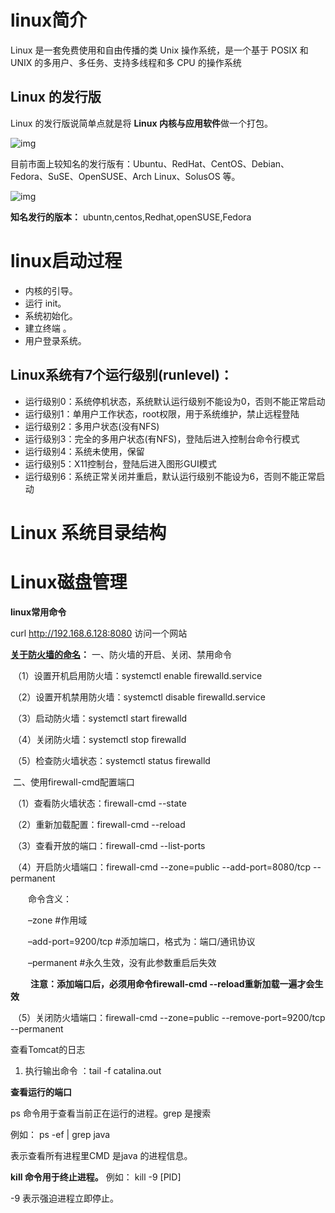 # linux简介

Linux 是一套免费使用和自由传播的类 Unix 操作系统，是一个基于 POSIX 和 UNIX 的多用户、多任务、支持多线程和多 CPU 的操作系统

## Linux 的发行版

Linux 的发行版说简单点就是将 **Linux 内核与应用软件**做一个打包。

![img](https://www.runoob.com/wp-content/uploads/2014/06/1511849829609658.jpg)

目前市面上较知名的发行版有：Ubuntu、RedHat、CentOS、Debian、Fedora、SuSE、OpenSUSE、Arch Linux、SolusOS 等。

![img](https://www.runoob.com/wp-content/uploads/2014/06/wKioL1bvVPWAu7hqAAEyirVUn3c446.jpg-wh_651x-s_3197843091.jpg)

**知名发行的版本：** ubuntn,centos,Redhat,openSUSE,Fedora

# linux启动过程

- 内核的引导。
- 运行 init。
- 系统初始化。
- 建立终端 。
- 用户登录系统。

## Linux系统有7个运行级别(runlevel)：

- 运行级别0：系统停机状态，系统默认运行级别不能设为0，否则不能正常启动
- 运行级别1：单用户工作状态，root权限，用于系统维护，禁止远程登陆
- 运行级别2：多用户状态(没有NFS)
- 运行级别3：完全的多用户状态(有NFS)，登陆后进入控制台命令行模式
- 运行级别4：系统未使用，保留
- 运行级别5：X11控制台，登陆后进入图形GUI模式
- 运行级别6：系统正常关闭并重启，默认运行级别不能设为6，否则不能正常启动

# Linux 系统目录结构

# Linux磁盘管理



**linux常用命令**

curl http://192.168.6.128:8080   访问一个网站

**[关于防火墙的命名](https://www.cnblogs.com/wangjinyu/p/11679917.html)：**   一、防火墙的开启、关闭、禁用命令

​                                          （1）设置开机启用防火墙：systemctl enable firewalld.service

​                                         （2）设置开机禁用防火墙：systemctl disable firewalld.service

​                                         （3）启动防火墙：systemctl start firewalld

​                                         （4）关闭防火墙：systemctl stop firewalld

​                                          （5）检查防火墙状态：systemctl status firewalld 

​                                     二、使用firewall-cmd配置端口

​                                          （1）查看防火墙状态：firewall-cmd --state

​                                          （2）重新加载配置：firewall-cmd --reload

​                                          （3）查看开放的端口：firewall-cmd --list-ports

​                                          （4）开启防火墙端口：firewall-cmd --zone=public --add-port=8080/tcp --permanent

　　命令含义：

　　–zone #作用域

　　–add-port=9200/tcp #添加端口，格式为：端口/通讯协议

　　–permanent #永久生效，没有此参数重启后失效

　 　**注意：添加端口后，必须用命令firewall-cmd --reload重新加载一遍才会生效**

​                                       （5）关闭防火墙端口：firewall-cmd --zone=public --remove-port=9200/tcp --permanent

 

查看Tomcat的日志

1. 执行输出命令 ：tail -f catalina.out



**查看运行的端口**

ps  命令用于查看当前正在运行的进程。grep 是搜索

例如： ps -ef | grep java

表示查看所有进程里CMD 是java 的进程信息。

**kill 命令用于终止进程。** 例如： kill -9 [PID]

-9 表示强迫进程立即停止。